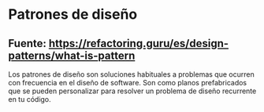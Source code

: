 # Patrones de diseño
## Fuente: https://refactoring.guru/es/design-patterns/what-is-pattern
Los patrones de diseño son soluciones habituales a problemas que ocurren con frecuencia en el diseño de software. 
Son como planos prefabricados que se pueden personalizar para resolver un problema de diseño recurrente en tu código.

